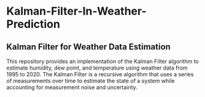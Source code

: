 # Kalman-Filter-In-Weather-Prediction
## Kalman Filter for Weather Data Estimation
This repository provides an implementation of the Kalman Filter algorithm to estimate humidity, dew point, and temperature using weather data from 1995 to 2020. The Kalman Filter is a recursive algorithm that uses a series of measurements over time to estimate the state of a system while accounting for measurement noise and uncertainty.
